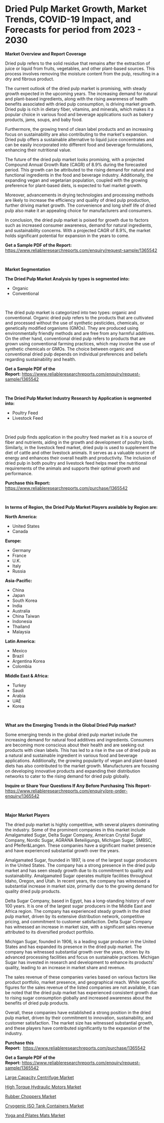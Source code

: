 <p><h1>Dried Pulp Market Growth, Market Trends, COVID-19 Impact, and Forecasts for period from 2023 - 2030</h1></p><p><strong>Market Overview and Report Coverage</strong></p>
<p><p>Dried pulp refers to the solid residue that remains after the extraction of juice or liquid from fruits, vegetables, and other plant-based sources. This process involves removing the moisture content from the pulp, resulting in a dry and fibrous product.</p><p>The current outlook of the dried pulp market is promising, with steady growth expected in the upcoming years. The increasing demand for natural and plant-based ingredients, along with the rising awareness of health benefits associated with dried pulp consumption, is driving market growth. Dried pulp is rich in dietary fiber, vitamins, and minerals, which makes it a popular choice in various food and beverage applications such as bakery products, jams, soups, and baby food.</p><p>Furthermore, the growing trend of clean label products and an increasing focus on sustainability are also contributing to the market's expansion. Dried pulp offers a sustainable alternative to liquid juice concentrates and can be easily incorporated into different food and beverage formulations, enhancing their nutritional value.</p><p>The future of the dried pulp market looks promising, with a projected Compound Annual Growth Rate (CAGR) of 8.9% during the forecasted period. This growth can be attributed to the rising demand for natural and functional ingredients in the food and beverage industry. Additionally, the expanding vegan and vegetarian population, coupled with the growing preference for plant-based diets, is expected to fuel market growth.</p><p>Moreover, advancements in drying technologies and processing methods are likely to increase the efficiency and quality of dried pulp production, further driving market growth. The convenience and long shelf life of dried pulp also make it an appealing choice for manufacturers and consumers.</p><p>In conclusion, the dried pulp market is poised for growth due to factors such as increased consumer awareness, demand for natural ingredients, and sustainability concerns. With a projected CAGR of 8.9%, the market holds significant potential for expansion in the years to come.</p></p>
<p><strong>Get a Sample PDF of the Report:</strong> <a href="https://www.reliableresearchreports.com/enquiry/request-sample/1365542">https://www.reliableresearchreports.com/enquiry/request-sample/1365542</a></p>
<p>&nbsp;</p>
<p><strong>Market Segmentation</strong></p>
<p><strong>The Dried Pulp Market Analysis by types is segmented into:</strong></p>
<p><ul><li>Organic</li><li>Conventional</li></ul></p>
<p>&nbsp;</p>
<p><p>The dried pulp market is categorized into two types: organic and conventional. Organic dried pulp refers to the products that are cultivated and processed without the use of synthetic pesticides, chemicals, or genetically modified organisms (GMOs). They are produced using environmentally friendly methods and are free from any harmful additives. On the other hand, conventional dried pulp refers to products that are grown using conventional farming practices, which may involve the use of synthetic chemicals or GMOs. The choice between organic and conventional dried pulp depends on individual preferences and beliefs regarding sustainability and health.</p></p>
<p><strong>Get a Sample PDF of the Report:</strong>&nbsp;<a href="https://www.reliableresearchreports.com/enquiry/request-sample/1365542">https://www.reliableresearchreports.com/enquiry/request-sample/1365542</a></p>
<p>&nbsp;</p>
<p><strong>The Dried Pulp Market Industry Research by Application is segmented into:</strong></p>
<p><ul><li>Poultry Feed</li><li>Livestock Feed</li></ul></p>
<p>&nbsp;</p>
<p><p>Dried pulp finds application in the poultry feed market as it is a source of fiber and nutrients, aiding in the growth and development of poultry birds. Similarly, in the livestock feed market, dried pulp is used to supplement the diet of cattle and other livestock animals. It serves as a valuable source of energy and enhances their overall health and productivity. The inclusion of dried pulp in both poultry and livestock feed helps meet the nutritional requirements of the animals and supports their optimal growth and performance.</p></p>
<p><strong>Purchase this Report:</strong>&nbsp; <a href="https://www.reliableresearchreports.com/purchase/1365542">https://www.reliableresearchreports.com/purchase/1365542</a></p>
<p>&nbsp;</p>
<p><strong>In terms of Region, the Dried Pulp Market Players available by Region are:</strong></p>
<p>
    <p> <strong> North America: </strong>
        <ul>
            <li>United States</li>
            <li>Canada</li>
        </ul>
        </p> 
    <p> <strong> Europe: </strong>
        <ul>
            <li>Germany</li>
            <li>France</li>
            <li>U.K.</li>
            <li>Italy</li>
            <li>Russia</li>
        </ul>
        </p> 
    <p> <strong> Asia-Pacific: </strong>
        <ul>
            <li>China</li>
            <li>Japan</li>
            <li>South Korea</li>
            <li>India</li>
            <li>Australia</li>
            <li>China Taiwan</li>
            <li>Indonesia</li>
            <li>Thailand</li>
            <li>Malaysia</li>
        </ul>
        </p> 
    <p> <strong> Latin America: </strong>
        <ul>
            <li>Mexico</li>
            <li>Brazil</li>
            <li>Argentina Korea</li>
            <li>Colombia</li>
        </ul>
        </p> 
    <p> <strong> Middle East & Africa: </strong>
        <ul>
            <li>Turkey</li>
            <li>Saudi</li>
            <li>Arabia</li>
            <li>UAE</li>
            <li>Korea</li>
        </ul>
    </p>
    </p>
<p>&nbsp;</p>
<p><strong>What are the Emerging Trends in the Global Dried Pulp market?</strong></p>
<p><p>Some emerging trends in the global dried pulp market include the increasing demand for natural food additives and ingredients. Consumers are becoming more conscious about their health and are seeking out products with clean labels. This has led to a rise in the use of dried pulp as a natural and sustainable ingredient in various food and beverage applications. Additionally, the growing popularity of vegan and plant-based diets has also contributed to the market growth. Manufacturers are focusing on developing innovative products and expanding their distribution networks to cater to the rising demand for dried pulp globally.</p></p>
<p><strong>Inquire or Share Your Questions If Any Before Purchasing This Report</strong>- <a href="https://www.reliableresearchreports.com/enquiry/pre-order-enquiry/1365542">https://www.reliableresearchreports.com/enquiry/pre-order-enquiry/1365542</a></p>
<p>&nbsp;</p>
<p><strong>Major Market Players</strong></p>
<p><p>The dried pulp market is highly competitive, with several players dominating the industry. Some of the prominent companies in this market include Amalgamated Sugar, Delta Sugar Company, American Crystal Sugar Company, Nordic Sugar, AGRANA Beteiligungs, Michigan Sugar, SMBSC, and Pfeifer&Langen. These companies have a significant market presence and have experienced substantial growth over the years.</p><p>Amalgamated Sugar, founded in 1897, is one of the largest sugar producers in the United States. The company has a strong presence in the dried pulp market and has seen steady growth due to its commitment to quality and sustainability. Amalgamated Sugar operates multiple facilities throughout Idaho, Oregon, and Utah. In recent years, the company has witnessed a substantial increase in market size, primarily due to the growing demand for quality dried pulp products.</p><p>Delta Sugar Company, based in Egypt, has a long-standing history of over 100 years. It is one of the largest sugar producers in the Middle East and Africa region. The company has experienced steady growth in the dried pulp market, driven by its extensive distribution network, competitive pricing, and commitment to customer satisfaction. Delta Sugar Company has witnessed an increase in market size, with a significant sales revenue attributed to its diversified product portfolio.</p><p>Michigan Sugar, founded in 1906, is a leading sugar producer in the United States and has expanded its presence in the dried pulp market. The company has witnessed substantial growth over the years, driven by its advanced processing facilities and focus on sustainable practices. Michigan Sugar has invested in research and development to enhance its products' quality, leading to an increase in market share and revenue.</p><p>The sales revenue of these companies varies based on various factors like product portfolio, market presence, and geographical reach. While specific figures for the sales revenue of the listed companies are not available, it can be noted that the dried pulp market has experienced consistent growth due to rising sugar consumption globally and increased awareness about the benefits of dried pulp products.</p><p>Overall, these companies have established a strong position in the dried pulp market, driven by their commitment to innovation, sustainability, and customer satisfaction. The market size has witnessed substantial growth, and these players have contributed significantly to the expansion of the industry.</p></p>
<p><strong>Purchase this Report:</strong>&nbsp;&nbsp;<a href="https://www.reliableresearchreports.com/purchase/1365542">https://www.reliableresearchreports.com/purchase/1365542</a></p>
<p></p>
<p><strong>Get a Sample PDF of the Report:</strong>&nbsp;<a href="https://www.reliableresearchreports.com/enquiry/request-sample/1365542">https://www.reliableresearchreports.com/enquiry/request-sample/1365542</a></p>
<p><p><a href="https://www.linkedin.com/pulse/decoding-large-capacity-centrifuge-market-deep-dive-latest-odp5e/">Large Capacity Centrifuge Market</a></p><p><a href="https://medium.com/@soap.equip.win/high-torque-hydraulic-motors-market-size-growth-forecast-2023-2030-af4c6ea298fd">High Torque Hydraulic Motors Market</a></p><p><a href="https://github.com/FassouRP/Market-Research-Report-List-1/blob/main/rubber-choppers-market.md">Rubber Choppers Market</a></p><p><a href="https://www.linkedin.com/pulse/cryogenic-iso-tank-containers-market-size-share-global-oeiue/">Cryogenic ISO Tank Containers Market</a></p><p><a href="https://github.com/rexevange/Market-Research-Report-List-1/blob/main/yoga-and-pilates-mats-market.md">Yoga and Pilates Mats Market</a></p></p>